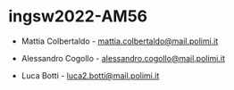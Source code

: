 # ingsw2022-AM56
+ Mattia Colbertaldo - mattia.colbertaldo@mail.polimi.it


+ Alessandro Cogollo - alessandro.cogollo@mail.polimi.it
 

+ Luca Botti - luca2.botti@mail.polimi.it